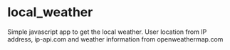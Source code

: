 # local_weather
Simple javascript app to get the local weather. User location from IP address, ip-api.com and weather information from openweathermap.com

